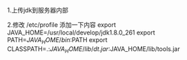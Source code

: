 1.上传jdk到服务器内部

2.修改 /etc/profile
添加一下内容
export JAVA_HOME=/usr/local/develop/jdk1.8.0_261
export PATH=$JAVA_HOME/bin:$PATH
export CLASSPATH=.:$JAVA_HOME/lib/dt.jar:$JAVA_HOME/lib/tools.jar

